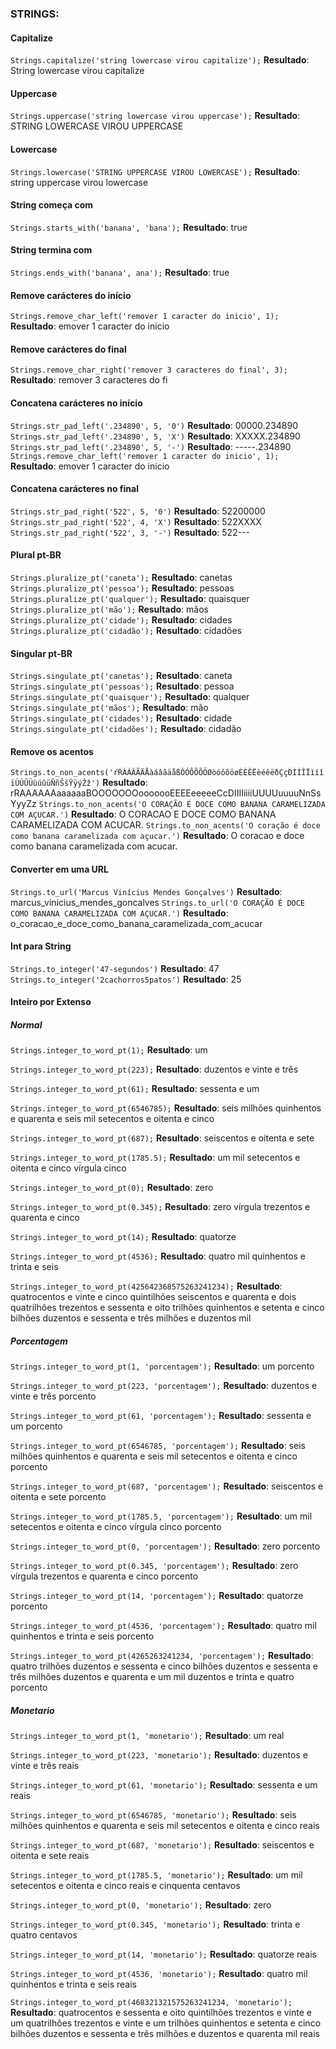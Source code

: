 ### STRINGS:

#### Capitalize

`Strings.capitalize('string lowercase virou capitalize');`
**Resultado**: String lowercase virou capitalize

#### Uppercase

`Strings.uppercase('string lowercase virou uppercase');`
**Resultado**: STRING LOWERCASE VIROU UPPERCASE

#### Lowercase

`Strings.lowercase('STRING UPPERCASE VIROU LOWERCASE');`
**Resultado**: string uppercase virou lowercase

#### String começa com

`Strings.starts_with('banana', 'bana');`
**Resultado**: true

#### String termina com

`Strings.ends_with('banana', ana');`
**Resultado**: true

#### Remove carácteres do início

`Strings.remove_char_left('remover 1 caracter do inicio', 1);`
**Resultado**: emover 1 caracter do inicio

#### Remove carácteres do final

`Strings.remove_char_right('remover 3 caracteres do final', 3);`
**Resultado**: remover 3 caracteres do fi

#### Concatena carácteres no início

`Strings.str_pad_left('.234890', 5, '0')`
**Resultado**: 00000.234890
`Strings.str_pad_left('.234890', 5, 'X')`
**Resultado**: XXXXX.234890
`Strings.str_pad_left('.234890', 5, '-')`
**Resultado**: -----.234890
`Strings.remove_char_left('remover 1 caracter do inicio', 1);`
**Resultado**: emover 1 caracter do inicio

#### Concatena carácteres no final

`Strings.str_pad_right('522', 5, '0')`
**Resultado**: 52200000
`Strings.str_pad_right('522', 4, 'X')`
**Resultado**: 522XXXX
`Strings.str_pad_right('522', 3, '-')`
**Resultado**: 522---

#### Plural pt-BR

`Strings.pluralize_pt('caneta');`
**Resultado**: canetas
`Strings.pluralize_pt('pessoa');`
**Resultado**: pessoas
`Strings.pluralize_pt('qualquer');`
**Resultado**: quaisquer
`Strings.pluralize_pt('mão');`
**Resultado**: mãos
`Strings.pluralize_pt('cidade');`
**Resultado**: cidades
`Strings.pluralize_pt('cidadão');`
**Resultado**: cidadões

#### Singular pt-BR

`Strings.singulate_pt('canetas');`
**Resultado**: caneta
`Strings.singulate_pt('pessoas');`
**Resultado**: pessoa
`Strings.singulate_pt('quaisquer');`
**Resultado**: qualquer
`Strings.singulate_pt('mãos');`
**Resultado**: mão
`Strings.singulate_pt('cidades');`
**Resultado**: cidade
`Strings.singulate_pt('cidadões');`
**Resultado**: cidadão

#### Remove os acentos

`Strings.to_non_acents('ŕŔÀÁÂÃÄÅàáâãäåßÒÓÔÕÕÖØòóôõöøÈÉÊËèéêëðÇçÐÌÍÎÏìíîïÙÚÛÜùúûüÑñŠšŸÿýŽž')`
**Resultado**: rRAAAAAAaaaaaaBOOOOOOOooooooEEEEeeeeeCcDIIIIiiiiUUUUuuuuNnSsYyyZz
`Strings.to_non_acents('O CORAÇÃO É DOCE COMO BANANA CARAMELIZADA COM AÇUCAR.')`
**Resultado**: O CORACAO E DOCE COMO BANANA CARAMELIZADA COM ACUCAR.
`Strings.to_non_acents('O coração é doce como banana caramelizada com açucar.')`
**Resultado**: O coracao e doce como banana caramelizada com acucar.

#### Converter em uma URL

`Strings.to_url('Marcus Vinícius Mendes Gonçalves')`
**Resultado**: marcus_vinicius_mendes_goncalves
`Strings.to_url('O CORAÇÃO É DOCE COMO BANANA CARAMELIZADA COM AÇUCAR.')`
**Resultado**: o_coracao_e_doce_como_banana_caramelizada_com_acucar

#### Int para String

`Strings.to_integer('47-segundos')`
**Resultado**: 47
`Strings.to_integer('2cachorros5patos')`
**Resultado**: 25

#### Inteiro por Extenso

##### Normal

`Strings.integer_to_word_pt(1);`
**Resultado**: um

`Strings.integer_to_word_pt(223);`
**Resultado**: duzentos e vinte e três

`Strings.integer_to_word_pt(61);`
**Resultado**: sessenta e um

`Strings.integer_to_word_pt(6546785);`
**Resultado**: seis milhões quinhentos e quarenta e seis mil setecentos e oitenta e cinco

`Strings.integer_to_word_pt(687);`
**Resultado**: seiscentos e oitenta e sete

`Strings.integer_to_word_pt(1785.5);`
**Resultado**: um mil setecentos e oitenta e cinco vírgula cinco

`Strings.integer_to_word_pt(0);`
**Resultado**: zero

`Strings.integer_to_word_pt(0.345);`
**Resultado**: zero vírgula trezentos e quarenta e cinco

`Strings.integer_to_word_pt(14);`
**Resultado**: quatorze

`Strings.integer_to_word_pt(4536);`
**Resultado**: quatro mil quinhentos e trinta e seis

`Strings.integer_to_word_pt(425642368575263241234);`
**Resultado**: quatrocentos e vinte e cinco quintilhões seiscentos e quarenta e dois quatrilhões trezentos e sessenta e oito trilhões quinhentos e setenta e cinco bilhões duzentos e sessenta e três milhões e duzentos mil

##### Porcentagem

`Strings.integer_to_word_pt(1, 'porcentagem');`
**Resultado**: um porcento

`Strings.integer_to_word_pt(223, 'porcentagem');`
**Resultado**: duzentos e vinte e três porcento

`Strings.integer_to_word_pt(61, 'porcentagem');`
**Resultado**: sessenta e um porcento

`Strings.integer_to_word_pt(6546785, 'porcentagem');`
**Resultado**: seis milhões quinhentos e quarenta e seis mil setecentos e oitenta e cinco porcento

`Strings.integer_to_word_pt(687, 'porcentagem');`
**Resultado**: seiscentos e oitenta e sete porcento

`Strings.integer_to_word_pt(1785.5, 'porcentagem');`
**Resultado**: um mil setecentos e oitenta e cinco vírgula cinco porcento

`Strings.integer_to_word_pt(0, 'porcentagem');`
**Resultado**: zero porcento

`Strings.integer_to_word_pt(0.345, 'porcentagem');`
**Resultado**: zero vírgula trezentos e quarenta e cinco porcento

`Strings.integer_to_word_pt(14, 'porcentagem');`
**Resultado**: quatorze porcento

`Strings.integer_to_word_pt(4536, 'porcentagem');`
**Resultado**: quatro mil quinhentos e trinta e seis porcento

`Strings.integer_to_word_pt(4265263241234, 'porcentagem');`
**Resultado**: quatro trilhões duzentos e sessenta e cinco bilhões duzentos e sessenta e três milhões duzentos e quarenta e um mil duzentos e trinta e quatro porcento

##### Monetario

`Strings.integer_to_word_pt(1, 'monetario');`
**Resultado**: um real

`Strings.integer_to_word_pt(223, 'monetario');`
**Resultado**: duzentos e vinte e três reais

`Strings.integer_to_word_pt(61, 'monetario');`
**Resultado**: sessenta e um reais

`Strings.integer_to_word_pt(6546785, 'monetario');`
**Resultado**: seis milhões quinhentos e quarenta e seis mil setecentos e oitenta e cinco reais

`Strings.integer_to_word_pt(687, 'monetario');`
**Resultado**: seiscentos e oitenta e sete reais

`Strings.integer_to_word_pt(1785.5, 'monetario');`
**Resultado**: um mil setecentos e oitenta e cinco reais e cinquenta centavos

`Strings.integer_to_word_pt(0, 'monetario');`
**Resultado**: zero

`Strings.integer_to_word_pt(0.345, 'monetario');`
**Resultado**: trinta e quatro centavos

`Strings.integer_to_word_pt(14, 'monetario');`
**Resultado**: quatorze reais

`Strings.integer_to_word_pt(4536, 'monetario');`
**Resultado**: quatro mil quinhentos e trinta e seis reais

`Strings.integer_to_word_pt(468321321575263241234, 'monetario');`
**Resultado**: quatrocentos e sessenta e oito quintilhões trezentos e vinte e um quatrilhões trezentos e vinte e um trilhões quinhentos e setenta e cinco bilhões duzentos e sessenta e três milhões e duzentos e quarenta mil reais
